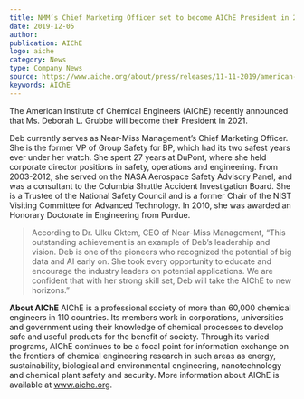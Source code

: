 ```yaml
---  
title: NMM’s Chief Marketing Officer set to become AIChE President in 2021
date: 2019-12-05
author: 
publication: AIChE
logo: aiche
category: News
type: Company News
source: https://www.aiche.org/about/press/releases/11-11-2019/american-institute-chemical-engineers-names-new-officers-board-2020
keywords: AIChE
---
```

The American Institute of Chemical Engineers (AIChE) recently announced that Ms. Deborah L. Grubbe will become their President in 2021.

Deb currently serves as Near-Miss Management’s Chief Marketing Officer. She is the former VP of Group Safety for BP, which had its two safest years ever under her watch. She spent 27 years at DuPont, where she held corporate director positions in safety, operations and engineering. From 2003-2012, she served on the NASA Aerospace Safety Advisory Panel, and was a consultant to the Columbia Shuttle Accident Investigation Board. She is a Trustee of the National Safety Council and is a former Chair of the NIST Visiting Committee for Advanced Technology. In 2010, she was awarded an Honorary Doctorate in Engineering from Purdue.

> According to Dr. Ulku Oktem, CEO of Near-Miss Management, “This outstanding achievement is an example of Deb’s leadership and vision.  Deb is one of the pioneers who recognized the potential of big data and AI early on. She took every opportunity to educate and encourage the industry leaders on potential applications. We are confident that with her strong skill set, Deb will take the AIChE to new horizons.”

**About AIChE**
AIChE is a professional society of more than 60,000 chemical engineers in 110 countries. Its members work in corporations, universities and government using their knowledge of chemical processes to develop safe and useful products for the benefit of society. Through its varied programs, AIChE continues to be a focal point for information exchange on the frontiers of chemical engineering research in such areas as energy, sustainability, biological and environmental engineering, nanotechnology and chemical plant safety and security. More information about AIChE is available at www.aiche.org.
